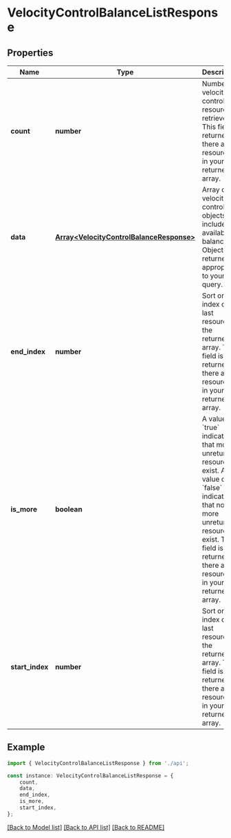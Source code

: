 # VelocityControlBalanceListResponse


## Properties

Name | Type | Description | Notes
------------ | ------------- | ------------- | -------------
**count** | **number** | Number of velocity control resources retrieved.  This field is returned if there are resources in your returned array. | [optional] [default to undefined]
**data** | [**Array&lt;VelocityControlBalanceResponse&gt;**](VelocityControlBalanceResponse.md) | Array of velocity control objects that include available balances.  Objects are returned as appropriate to your query. | [optional] [default to undefined]
**end_index** | **number** | Sort order index of the last resource in the returned array.  This field is returned if there are resources in your returned array. | [optional] [default to undefined]
**is_more** | **boolean** | A value of &#x60;true&#x60; indicates that more unreturned resources exist. A value of &#x60;false&#x60; indicates that no more unreturned resources exist.  This field is returned if there are resources in your returned array. | [optional] [default to false]
**start_index** | **number** | Sort order index of the last resource in the returned array.  This field is returned if there are resources in your returned array. | [optional] [default to undefined]

## Example

```typescript
import { VelocityControlBalanceListResponse } from './api';

const instance: VelocityControlBalanceListResponse = {
    count,
    data,
    end_index,
    is_more,
    start_index,
};
```

[[Back to Model list]](../README.md#documentation-for-models) [[Back to API list]](../README.md#documentation-for-api-endpoints) [[Back to README]](../README.md)
